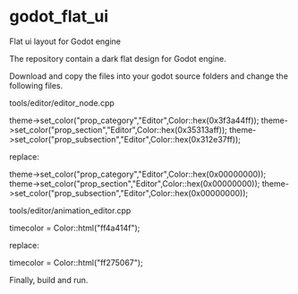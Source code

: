 # godot_flat_ui
Flat ui layout for Godot engine

The repository contain a dark flat design for Godot engine.

Download and copy the files into your godot source folders and change the following files.

tools/editor/editor_node.cpp

theme->set_color("prop_category","Editor",Color::hex(0x3f3a44ff));
theme->set_color("prop_section","Editor",Color::hex(0x35313aff));
theme->set_color("prop_subsection","Editor",Color::hex(0x312e37ff));

replace:

theme->set_color("prop_category","Editor",Color::hex(0x00000000));
theme->set_color("prop_section","Editor",Color::hex(0x00000000));
theme->set_color("prop_subsection","Editor",Color::hex(0x00000000));


tools/editor/animation_editor.cpp

timecolor = Color::html("ff4a414f");

replace:

timecolor = Color::html("ff275067");


Finally, build and run.
